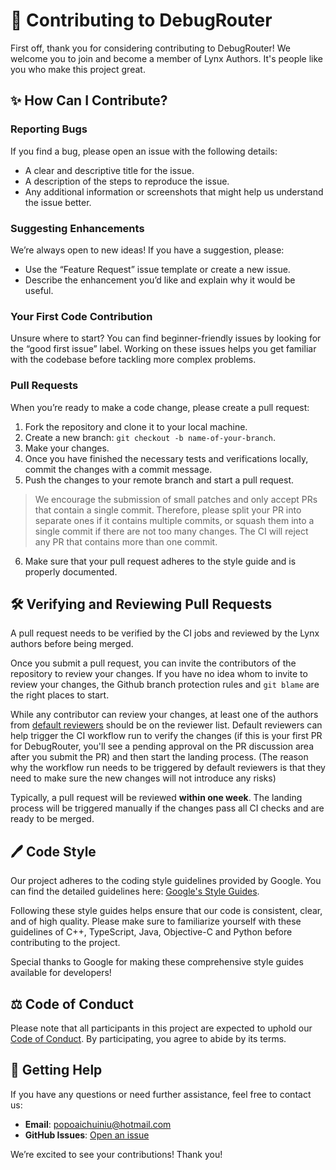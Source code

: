 # 🤝 Contributing to DebugRouter

First off, thank you for considering contributing to DebugRouter! We welcome you to join and become a member of Lynx Authors. It's people like you who make this project great.

## ✨ How Can I Contribute?

### Reporting Bugs

If you find a bug, please open an issue with the following details:
- A clear and descriptive title for the issue.
- A description of the steps to reproduce the issue.
- Any additional information or screenshots that might help us understand the issue better.

### Suggesting Enhancements

We’re always open to new ideas! If you have a suggestion, please:
- Use the “Feature Request” issue template or create a new issue.
- Describe the enhancement you’d like and explain why it would be useful.

### Your First Code Contribution

Unsure where to start? You can find beginner-friendly issues by looking for the “good first issue” label. Working on these issues helps you get familiar with the codebase before tackling more complex problems.

### Pull Requests

When you’re ready to make a code change, please create a pull request:
1. Fork the repository and clone it to your local machine.
2. Create a new branch: `git checkout -b name-of-your-branch`.
3. Make your changes.
4. Once you have finished the necessary tests and verifications locally, commit the changes with a commit message.
5. Push the changes to your remote branch and start a pull request.
> We encourage the submission of small patches and only accept PRs that contain a single commit. Therefore, please split your PR into separate ones if it contains multiple commits, or squash them into a single commit if there are not too many changes.
> The CI will reject any PR that contains more than one commit.
6. Make sure that your pull request adheres to the style guide and is properly documented.

## 🛠 Verifying and Reviewing Pull Requests

A pull request needs to be verified by the CI jobs and reviewed by the Lynx authors before being merged.

Once you submit a pull request, you can invite the contributors of the repository to review your changes. If you have no idea whom to invite to review your changes, the Github branch protection rules and `git blame` are the right places to start.

While any contributor can review your changes, at least one of the authors from [default reviewers](./DEFAULT_REVIEWERS) should be on the reviewer list. Default reviewers can help trigger the CI workflow run to verify the changes (if this is your first PR for DebugRouter, you'll see a pending approval on the PR discussion area after you submit the PR) and then start the landing process. (The reason why the workflow run needs to be triggered by default reviewers is that they need to make sure the new changes will not introduce any risks)

Typically, a pull request will be reviewed **within one week**. The landing process will be triggered manually if the changes pass all CI checks and are ready to be merged.

## 🖊 Code Style

Our project adheres to the coding style guidelines provided by Google.
You can find the detailed guidelines here: [Google's Style Guides](https://google.github.io/styleguide/).

Following these style guides helps ensure that our code is consistent, clear, and of high quality.
Please make sure to familiarize yourself with these guidelines of C++, TypeScript, Java, Objective-C and Python before contributing to the project.

Special thanks to Google for making these comprehensive style guides available for developers!

## ⚖️ Code of Conduct

Please note that all participants in this project are expected to uphold our [Code of Conduct](CODE_OF_CONDUCT.md). By participating, you agree to abide by its terms.

## 💬 Getting Help

If you have any questions or need further assistance, feel free to contact us:

- **Email**: [popoaichuiniu@hotmail.com](mailto:popoaichuiniu@hotmail.com)
- **GitHub Issues**: [Open an issue](https://github.com/lynx-family/debug-router/issues/new)

We’re excited to see your contributions! Thank you!